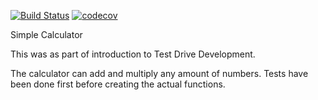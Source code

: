 [![Build Status](https://travis-ci.com/masaimahapa/simple-calculator.svg?branch=master)](https://travis-ci.com/masaimahapa/simple-calculator)
[![codecov](https://codecov.io/gh/masaimahapa/simple-calculator/branch/master/graph/badge.svg)](https://codecov.io/gh/masaimahapa/simple-calculator)

Simple Calculator


This was as part of introduction to Test Drive Development.

The calculator can add and multiply any amount of numbers. Tests have been done first before creating the actual functions.
